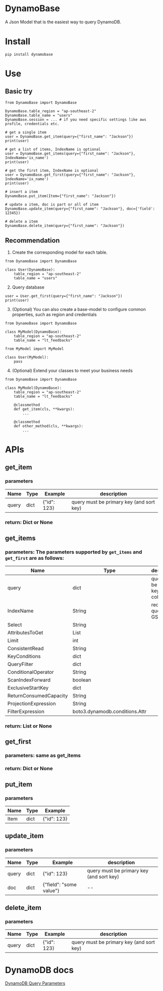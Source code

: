 # DynamoBase

A Json Model that is the easiest way to query DynamoDB.

# Install

```
pip install dynamobase
```

# Use

## Basic try

```
from DynamoBase import DynamoBase

DynamoBase.table_region = "ap-southeast-2"
DynamoBase.table_name = "users"
DynamoBase.session = ... # if you need specific settings like aws profile, credentials etc.

# get a single item
user = DynamoBase.get_item(query={"first_name": "Jackson"})
print(user)

# get a list of items, IndexName is optional
user = DynamoBase.get_items(query={"first_name": "Jackson"}, IndexName='ix_name')
print(user)

# get the first item, IndexName is optional
user = DynamoBase.get_first(query={"first_name": "Jackson"}, IndexName='ix_name')
print(user)

# insert a item
DynamoBase.put_item(Item={"first_name": "Jackson"})

# update a item, doc is part or all of item
DynamoBase.update_item(query={"first_name": "Jackson"}, doc={'field': 12345})

# delete a item
DynamoBase.delete_item(query={"first_name": "Jackson"})
```

## Recommendation

1. Create the corresponding model for each table.

```
from DynamoBase import DynamoBase

class User(DynamoBase):
    table_region = "ap-southeast-2"
    table_name = "users"

```

2. Query database

```
user = User.get_first(query={"first_name": "Jackson"})
print(user)
```

3. (Optional) You can also create a base-model to configure common properties, such as region and credentials

```
from DynamoBase import DynamoBase

class MyModel(DynamoBase):
    table_region = "ap-southeast-2"
    table_name = "lt_feedbacks"
```

```
from MyModel import MyModel

class User(MyModel):
    pass
```

4. (Optional) Extend your classes to meet your business needs

```
from DynamoBase import DynamoBase

class MyModel(DynamoBase):
    table_region = "ap-southeast-2"
    table_name = "lt_feedbacks"

    @classmethod
    def get_item(cls, **kwargs):
        ...

    @classmethod
    def other_method(cls, **kwargs):
        ...
```

# APIs

## get_item

### parameters

| Name  | Type | Example     | description |
| ----- | ---- | ----------- | ----------- |
| query | dict | {"id": 123} | query must be primary key (and sort key) |

### return: Dict or None

## get_items

### parameters: The parameters supported by `get_items` and `get_first` are as follows:

| Name                   | Type                           | description |
| ---------------------- | ------------------------------ | ----------- |
| query                  | dict                           | query can be primary key or GSI columns |
| IndexName              | String                         | required if query is GSI or LSI |
| Select                 | String                         |
| AttributesToGet        | List                           |
| Limit                  | int                            |
| ConsistentRead         | String                         |
| KeyConditions          | dict                           |
| QueryFilter            | dict                           |
| ConditionalOperator    | String                         |
| ScanIndexForward       | boolean                        |
| ExclusiveStartKey      | dict                           |
| ReturnConsumedCapacity | String                         |
| ProjectionExpression   | String                         |
| FilterExpression       | boto3.dynamodb.conditions.Attr |

### return: List<Dict> or None

## get_first

### parameters: same as get_items

### return: Dict or None

## put_item

### parameters

| Name | Type | Example     |
| ---- | ---- | ----------- |
| Item | dict | {"id": 123} |

## update_item

### parameters

| Name  | Type | Example     | description |
| ----- | ---- | ----------- | ----------- |
| query | dict | {"id": 123} | query must be primary key (and sort key) |
| doc   | dict | {"field": "some value"} | -- |

## delete_item

### parameters

| Name  | Type | Example     | description |
| ----- | ---- | ----------- | ----------- |
| query | dict | {"id": 123} | query must be primary key (and sort key) |

# DynamoDB docs

[DynamoDB Query Parameters](https://boto3.amazonaws.com/v1/documentation/api/latest/reference/services/dynamodb.html#DynamoDB.Client.query)
